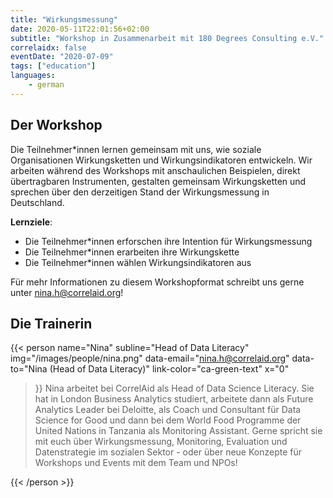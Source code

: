 ```yaml
---
title: "Wirkungsmessung"
date: 2020-05-11T22:01:56+02:00
subtitle: "Workshop in Zusammenarbeit mit 180 Degrees Consulting e.V."
correlaidx: false
eventDate: "2020-07-09"
tags: ["education"]
languages: 
    - german
---
```



## Der Workshop

Die Teilnehmer\*innen lernen gemeinsam mit uns, wie soziale Organisationen Wirkungsketten und Wirkungsindikatoren entwickeln. Wir arbeiten während des Workshops mit anschaulichen Beispielen, direkt übertragbaren Instrumenten, gestalten gemeinsam Wirkungsketten und sprechen über den derzeitigen Stand der Wirkungsmessung in Deutschland.

**Lernziele**:

- Die Teilnehmer\*innen erforschen ihre Intention für Wirkungsmessung
- Die Teilnehmer\*innen erarbeiten ihre Wirkungskette
- Die Teilnehmer\*innen wählen Wirkungsindikatoren aus

Für mehr Informationen zu diesem Workshopformat schreibt uns gerne unter nina.h@correlaid.org!

## Die Trainerin

{{< person 
    name="Nina"
    subline="Head of Data Literacy"
    img="/images/people/nina.png"
    data-email="nina.h@correlaid.org"
    data-to="Nina (Head of Data Literacy)"
    link-color="ca-green-text"
    x="0"
>}}
    Nina arbeitet bei CorrelAid als Head of Data Science Literacy. Sie hat in London Business Analytics studiert, arbeitete dann als Future Analytics Leader bei Deloitte, als Coach und Consultant für Data Science for Good und dann bei dem World Food Programme der United Nations  in Tanzania als Monitoring Assistant. Gerne spricht sie mit euch über Wirkungsmessung, Monitoring, Evaluation und Datenstrategie im sozialen Sektor - oder über neue Konzepte für Workshops und Events mit dem Team und NPOs!

{{< /person >}}